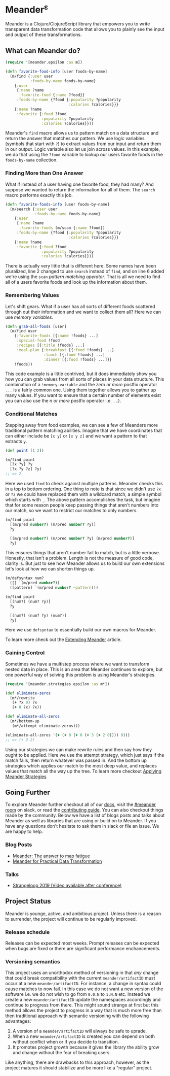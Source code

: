 # Meander<sup>ε</sup>

Meander is a Clojure/ClojureScript library that empowers you to write
transparent data transformation code that allows you to plainly see
the input and output of these transformations.

## What can Meander do?

```clojure
(require '[meander.epsilon :as m])

(defn favorite-food-info [user foods-by-name]
  (m/find {:user user
           :foods-by-name foods-by-name}
    {:user
     {:name ?name
      :favorite-food {:name ?food}}
     :foods-by-name {?food {:popularity ?popularity
                            :calories ?calories}}}
    {:name ?name
     :favorite {:food ?food
                :popularity ?popularity
                :calories ?calories}}))
```

Meander's `find` macro allows us to pattern match on a data structure
and return the answer that matches our pattern. We use logic variables
(symbols that start with `?`) to extract values from our input and
return them in our output. Logic variable also let us join across
values. In this example, we do that using the `?food` variable to
lookup our users favorite foods in the `foods-by-name` collection.

### Finding More than One Answer

What if instead of a user having one favorite food, they had many?
And suppose we wanted to return the information for all of them. The
`search` macro performs exactly this job.

```clojure
(defn favorite-foods-info [user foods-by-name]
  (m/search {:user user
             :foods-by-name foods-by-name}
    {:user
     {:name ?name
      :favorite-foods (m/scan {:name ?food})
     :foods-by-name {?food {:popularity ?popularity
                            :calories ?calories}}}
    {:name ?name
     :favorite {:food ?food
                :popularity ?popularity
                :calories ?calories}}))
```

There is actually very little that is different here. Some names have
been pluralized, line 2 changed to use `search` instead of `find`, and
on line 6 added we're using the `scan` *pattern matching
operator*. That is all we need to find all of a users favorite foods
and look up the information about them.

### Remembering Values

Let's shift gears. What if a user has all sorts of different foods
scattered through out their information and we want to collect them
all? Here we can use *memory variables*.

```clojure
(defn grab-all-foods [user]
  (m/find user
    {:favorite-foods [{:name !foods} ...]
     :special-food !food
     :recipes [{:title !foods} ...]
     :meal-plan {:breakfast [{:food !foods} ...]
                 :lunch [{:food !foods} ...]
                 :dinner [{:food !foods} ...]}}
    !foods))
```

This code example is a little contrived, but it does immediately show
you how you can grab values from all sorts of places in your data
structure. This combination of a `!memory-variable` and the *zero or
more* postfix operator `...` is a fairly common one. Using them
together allows you to gather up many values. If you want to ensure
that a certain number of elements exist you can also use the *n or
more* postfix operator i.e. `..2`.

### Conditional Matches

Stepping away from food examples, we can see a few of Meanders more
traditional pattern matching abilities. Imagine that we have
coordinates that can either include be `[x y]` or `[x y z]` and we
want a pattern to that extracts `y`.

```clojure
(def point [1 2])

(m/find point
  [?x ?y] ?y
  [?x ?y ?z] ?y)
;; => 2
```

Here we used `find` to check against multiple patterns. Meander checks
this in a top to bottom ordering. One thing to note is that since we
didn't use `?x` or `?z` we could have replaced them with a wildcard
match, a simple symbol which starts with `_`. The above pattern
accomplishes the task, but imagine that for some reason people keep
passing things that aren't numbers into our match, so we want to
restrict our matches to only numbers.

```clojure
(m/find point
  [(m/pred number?) (m/pred number? ?y)]
  ?y

  [(m/pred number?) (m/pred number? ?y) (m/pred number?)]
  ?y)
```

This ensures things that aren't number fail to match, but is a little
verbose. Honestly, that isn't a problem. Length is not the measure of
good code, clarity is. But just to see how Meander allows us to build
our own extensions let's look at how we can shorten things up.

```clojure
(m/defsyntax num?
  ([] `(m/pred number?))
  ([pattern] `(m/pred number? ~pattern)))

(m/find point
  [(num?) (num? ?y)]
  ?y

  [(num?) (num? ?y) (num?)]
  ?y)
```

Here we use `defsyntax` to essentially build our own macros for
Meander.

To learn more check out the [Extending Meander]() article.

### Gaining Control

Sometimes we have a multistep process where we want to transform
nested data in place. This is an area that Meander continues to
explore, but one powerful way of solving this problem is using
Meander's strategies.

```clojure
(require '[meander.strategies.epsilon :as m*])

(def eliminate-zeros
  (m*/rewrite
   (+ ?x 0) ?x
   (+ 0 ?x) ?x))

(def eliminate-all-zeros
  (m*/bottom-up
   (m*/attempt eliminate-zeros)))

(eliminate-all-zeros '(+ (+ 0 (+ 0 (+ 3 (+ 2 0)))) 0)))
;; => (+ 3 2)
```

Using our strategies we can make rewrite rules and then say how they
ought to be applied. Here we use the attempt strategy, which just says
if the match fails, then return whatever was passed in. And the bottom
up strategies which applies our match to the most deep value, and
replaces values that match all the way up the tree. To learn more
checkout [Applying Meander Strategies]()

## Going Further

To explore Meander further checkout all of our [docs](), visit the
[#meander room]() on slack, or read the [contributing guide](). You
can also checkout things made by the community. Below we have a list
of blogs posts and talks about Meander as well as libraries that are
using or build on to Meander. If you have any questions don't hesitate
to ask them in slack or file an issue. We are happy to help.

### Blog Posts

* [Meander: The answer to map fatigue](http://timothypratley.blogspot.com/2019/01/meander-answer-to-map-fatigue.html)
* [Meander for Practical Data Transformation](https://jimmyhmiller.github.io/meander-practical/)

### Talks

* [Strangeloop 2019 (Video available after conference)](https://thestrangeloop.com/2019/meander-declarative-explorations-at-the-limits-of-fp.html)

## Project Status

Meander is younge, active, and ambitious project. Unless there is a
reason to surrender, the project will continue to be regularly
improved.

### Release schedule

Releases can be expected most weeks. Prompt releases can be expected
when bugs are fixed or there are significant performance
enchancements.

### Versioning semantics

This project uses an unorthodox method of versioning in that *any*
change that could break compatibility with the current
`meander/artifactID` must occur at a new `meander/artifactID`. For
instance, a change in syntax could cause matches to now fail. In this
case we do not want a new version of the software i.e. we do not wish
to go from `0.0.N` to `1.N.N` etc. Instead we create a new
`meander/artifactID` update the namespaces accordingly and continue to
progress from there. This might sound strange at first but this method
allows the project to progress in a way that is much more free than
then traditional approach with semantic versioning with the following
advantages:

1. A version of a `meander/artifactID` will always be safe to uprade.
1. When a new `meander/artifactID` is created you can depend on both
   without conflict when or if you decide to transition.
1. It promotes project growth because it gives the library the ability
   grow and change without the fear of breaking users.

Like anything, there are drawbacks to this approach, however, as the
project matures it should stabilize and be more like a "regular"
project.
